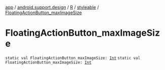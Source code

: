 [app](../../../index.md) / [android.support.design](../../index.md) / [R](../index.md) / [styleable](index.md) / [FloatingActionButton_maxImageSize](./-floating-action-button_max-image-size.md)

# FloatingActionButton_maxImageSize

`static val FloatingActionButton_maxImageSize: `[`Int`](https://kotlinlang.org/api/latest/jvm/stdlib/kotlin/-int/index.html)
`static val FloatingActionButton_maxImageSize: `[`Int`](https://kotlinlang.org/api/latest/jvm/stdlib/kotlin/-int/index.html)
